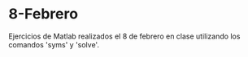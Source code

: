 # 8-Febrero
Ejercicios de Matlab realizados el 8 de febrero en clase utilizando los comandos 'syms' y 'solve'. 
